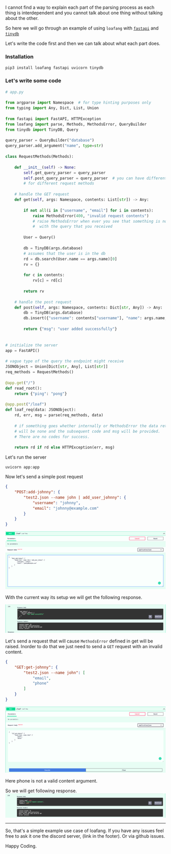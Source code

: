 I cannot find a way to explain each part of the parsing process as each thing is interdependent and you cannot talk about one thing without talking about the other.

So here we will go through an example of using `loafang` with [`fastapi`](https://fastapi.tiangolo.com/) and [`tinydb`](https://tinydb.readthedocs.io/en/latest/)


Let's write the code first and then we can talk about what each part does.

### Installation

```commandline
pip3 install loafang fastapi uvicorn tinydb
```

### Let's write some code

```python
# app.py

from argparse import Namespace  # for type hinting purposes only
from typing import Any, Dict, List, Union

from fastapi import FastAPI, HTTPException
from loafang import parse, Methods, MethodsError, QueryBuilder
from tinydb import TinyDB, Query

query_parser = QueryBuilder("database")
query_parser.add_argument("name", type=str)

class RequestMethods(Methods):

    def __init__(self) -> None:
        self.get_query_parser = query_parser
        self.post_query_parser = query_parser  # you can have different parsers
        # for different request methods

    # handle the GET request
    def get(self, args: Namespace, contents: List[str]) -> Any:

        if not all(i in ["username", "email"] for i in contents):
            raise MethodsError(400, "invalid request contents")
            # raise MethodsError when ever you see that something is not right
            #  with the query that you received

        User = Query()

        db = TinyDB(args.database)
        # assumes that the user is in the db
        rd = db.search(User.name == args.name)[0]
        rv = {}

        for c in contents:
            rv[c] = rd[c]

        return rv

    # handle the post request
    def post(self, args: Namespace, contents: Dict[str, Any]) -> Any:
        db = TinyDB(args.database)
        db.insert({"username": contents["username"], "name": args.name, "email": contents["email"]})

        return {"msg": "user added successfully"}


# initialize the server
app = FastAPI()

# vague type of the query the endpoint might receive
JSONObject = Union[Dict[str, Any], List[str]]
req_methods = RequestMethods()

@app.get("/")
def read_root():
    return {"ping": "pong"}

@app.post("/loaf")
def loaf_req(data: JSONObject):
    rd, err, msg = parse(req_methods, data)

    # if something goes whether internally or MethodsError the data returned
    # will be none and the subsequent code and msg will be provided.
    # There are no codes for success.

    return rd if rd else HTTPException(err, msg)
```

Let's run the server
```commandline
uvicorn app:app
```

Now let's send a simple post request

```json
{
    "POST:add-johnny": {
        "test2.json --name john | add_user_johnny": {
            "username": "johnny",
            "email": "johnny@example.com"
        }
    }
}
```
![](assets/post-q.png)

With the current way its setup we will get the following response.

![](assets/post-r.png)

Let's send a request that will cause `MethodsError` defined in get will be raised. Inorder to do that we just need to send a `GET` request with an invalid content.

```json
{
    "GET:get-johnny": {
        "test2.json --name john": [
            "email",
            "phone"
        ]
    }
}
```

![](assets/get-q.png)

Here phone is not a valid content argument.

So we will get following response.
![](assets/get-r.png)

---

So, that's a simple example use case of loafang. If you have any issues feel free to ask it one the discord server, (link in the footer). Or via github issues.

Happy Coding.
